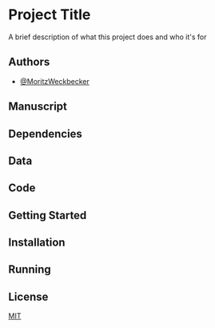 
# Project Title

A brief description of what this project does and who it's for


## Authors

- [@MoritzWeckbecker](https://www.github.com/octokatherine)


## Manuscript
## Dependencies
## Data
## Code
## Getting Started
## Installation
## Running
## License

[MIT](https://choosealicense.com/licenses/mit/)

